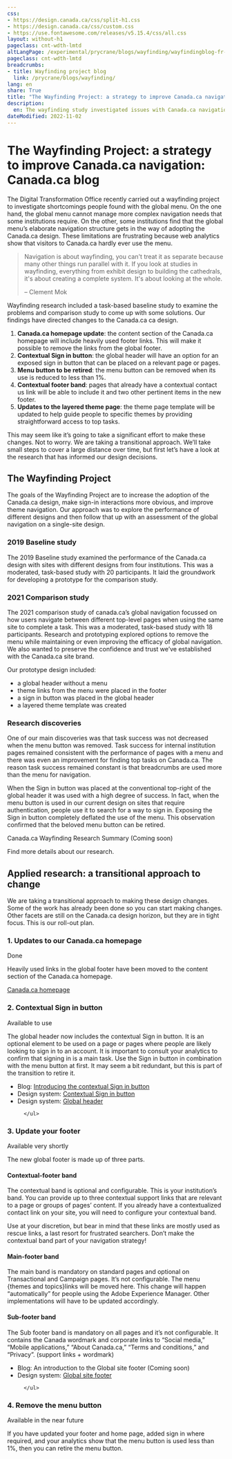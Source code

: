 ```yaml
---
css:
- https://design.canada.ca/css/split-h1.css
- https://design.canada.ca/css/custom.css
- https://use.fontawesome.com/releases/v5.15.4/css/all.css
layout: without-h1
pageclass: cnt-wdth-lmtd
altLangPage: /experimental/prycrane/blogs/wayfinding/wayfindingblog-fr-01.html
pageclass: cnt-wdth-lmtd
breadcrumbs:
- title: Wayfinding project blog
  link: /prycrane/blogs/wayfinding/
lang: en
share: True
title: "The Wayfinding Project: a strategy to improve Canada.ca navigation"
description: 
  en: The wayfinding study investigated issues with Canada.ca navigation and informed changes to improve navigation and simplify the adoption of the Canada.ca design for departments and agencies.  The main improvements include the introduction of a new sign in button, removing the menu button, a contextual footer band, a main footer band with themes, and a layered design for the theme page. 
dateModified: 2022-11-02
---
```

<h1 property="name" id="wb-cont" dir="ltr"><span class="stacked"><span>The Wayfinding Project: a strategy to improve Canada.ca navigation</span>: <span>Canada.ca blog</span></span></h1>
 <p>The Digital Transformation Office recently carried out a wayfinding project to investigate shortcomings people found with the global menu.  On the one hand, the global menu cannot manage more complex navigation needs that some institutions require.  On the other, some institutions find that the global menu’s elaborate navigation structure gets in the way of adopting the Canada.ca design.   These limitations are frustrating because web analytics show that visitors to Canada.ca hardly ever use the menu.</p>  
  <section class="small mrgn-tp-lg">
	<blockquote class="mrgn-tp-lg">
  <p>Navigation is about wayfinding, you can't treat it as separate because many other things run parallel with it. If you look at studies in wayfinding, everything from exhibit design to building the cathedrals, it's about creating a complete system. It's about looking at the whole.</p>

  <p>– Clement Mok</p>
</blockquote>	
	</section>
  <p>Wayfinding research included a task-based baseline study to examine the problems and comparison study to come up with some solutions.   Our findings have directed changes to the Canada.ca ca design.</p> 
  
  <ol>
	<li><strong>Canada.ca homepage update</strong>: the content section of the Canada.ca homepage will include heavily used footer links.  This will make it possible to remove the links from the global footer.</li>
	<li><strong>Contextual Sign in button</strong>: the global header will have an option for an exposed sign in button that can be placed on a relevant page or pages.</li>
	<li><strong>Menu button to be retired</strong>: the menu button can be removed when its use is reduced to less than 1%.</li>
<li><strong>Contextual footer band</strong>: pages that already have a contextual contact us link will be able to include it and two other pertinent items in the new footer.</li>
	<li><strong>Updates to the layered theme page</strong>: the theme page template will be updated to help guide people to specific themes by providing straightforward access to top tasks.</li>
  </ol>
<p>This may seem like it’s going to take a significant effort to make these changes.  Not to worry.  We are taking a transitional approach.   We’ll take small steps to cover a large distance over time, but first let’s have a look at the research that has informed our design decisions.</p>


<h2>The Wayfinding Project</h2>
  
 <p>The goals of the Wayfinding Project are to increase the adoption of the Canada.ca design, make sign-in interactions more obvious, and improve theme navigation.  Our approach was to explore the performance of different designs and then follow that up with an assessment of the global navigation on a single-site design.</p>


<h3>2019 Baseline study</h3>
<p>The 2019 Baseline study examined the performance of the Canada.ca design with sites with different designs from four institutions.   This was a moderated, task-based study with 20 participants.   It laid the groundwork for developing a prototype for the comparison study.</p>
<h3>2021 Comparison study</h3>
<p>The 2021 comparison study of canada.ca’s global navigation focussed on how users navigate between different top-level pages when using the same site to complete a task.  This was a moderated, task-based study with 18 participants.   Research and prototyping explored options to remove the menu while maintaining or even improving the efficacy of global navigation.  We also wanted to preserve the confidence and trust we’ve established with the Canada.ca site brand.</p>

<p>Our prototype design included:</p>
<ul>
	<li>a global header without a menu</li>
<li>theme links from the menu were placed in the footer</li>
<li>a sign in button was placed in the global header</li>
<li>a layered theme template was created</li>
</ul>	
<h3>Research discoveries</h3>
<p>One of our main discoveries was that task success was not decreased when the menu button was removed.   Task success for internal institution pages remained consistent with the performance of pages with a menu and there was even an improvement for finding top tasks on Canada.ca.  The reason task success remained constant is that breadcrumbs are used more than the menu for navigation.</p>

<p>When the Sign in button was placed at the conventional top-right of the global header it was used with a high degree of success.   In fact, when the menu button is used in our current design on sites that require authentication, people use it to search for a way to sign in.  Exposing the Sign in button completely deflated the use of the menu.  This observation confirmed that the beloved menu button can be retired.</p>

<div class="panel panel-info col-md-7 mrgn-tp-lg">
  <div class="panel-body">
   <p class="mrgn-tp-md">Canada.ca Wayfinding Research Summary (Coming soon)</p>
	  <p>Find more details about our research.</p>
  </div>
</div>
<div class="clearfix"></div>

 <h2>Applied research: a transitional approach to change</h2>
<p>We are taking a transitional approach to making these design changes.  Some of the work has already been done so you can start making changes.  Other facets are still on the Canada.ca design horizon, but they are in tight focus.  This is our roll-out plan.</p>

<h3>1. Updates to our Canada.ca homepage</h3>
<p><span class="fas fa-check mrgn-rght-md text-success" aria-hidden="true"></span> Done</p>

<p>Heavily used links in the global footer have been moved to the content section of the Canada.ca homepage.</p>
  
 <div class="panel panel-info col-md-7 mrgn-tp-lg">
  <div class="panel-body">
	  <p class="mrgn-tp-md"><a href="https://www.canada.ca/en.html">Canada.ca homepage</a></p>
  </div>
</div>
<div class="clearfix"></div> 


<h3>2. Contextual Sign in button</h3>
<p><span class="fas fa-check mrgn-rght-md text-success" aria-hidden="true"></span> Available to use</p>

<p>The global header now includes the contextual Sign in button.  It is an optional element to be used on a page or pages where people are likely looking to sign in to an account.  It is important to consult your analytics to confirm that signing in is a main task.  Use the Sign in button in combination with the menu button at first.  It may seem a bit redundant, but this is part of the transition to retire it.</p>

 <div class="panel panel-info col-md-7 mrgn-tp-lg">
  <div class="panel-body">
	<ul class="mrgn-tp-md">
		<li>Blog: <a href="https://blog.canada.ca/2022/09/23/introducing-contextual-sign-in-button">Introducing the contextual Sign in button</a></li>
		<li>Design system: <a href="https://design.canada.ca/common-design-patterns/contextual-signin.html">Contextual Sign in button</a></li>		
		<li>Design system: <a href="https://design.canada.ca/common-design-patterns/global-header.html">Global header</a></li>		
		
		
	  </ul>
  </div>
</div>
<div class="clearfix"></div> 


<h3>3. Update your footer</h3>
<p><span class="fas fa-circle mrgn-rght-md text-warning" aria-hidden="true"></span> Available very shortly</p>

<p>The new global footer is made up of three parts.</p>
<h4>Contextual-footer band</h4>
<p>The contextual band is optional and configurable.  This is your institution’s band.  You can provide up to three contextual support links that are relevant to a page or groups of pages’ content.  If you already have a contextualized contact link on your site, you will need to configure your contextual band.</p> 


<p>Use at your discretion, but bear in mind that these links are mostly used as rescue links, a last resort for frustrated searchers.  Don’t make the contextual band part of your navigation strategy!</p> 
<h4>Main-footer band</h4>
<p>The main band is mandatory on standard pages and optional on Transactional and Campaign pages.  It’s not configurable.  The menu {themes and topics}links will be moved here.  This change will happen “automatically” for people using the Adobe Experience Manager.   Other implementations will have to be updated accordingly.</p>
<h4>Sub-footer band</h4>
<p>The Sub footer band is mandatory on all pages and it’s not configurable.  It contains the Canada wordmark and corporate links to “Social media,” “Mobile applications,” “About Canada.ca,” “Terms and conditions,” and “Privacy”. (support links + wordmark)</p>
 <div class="panel panel-info col-md-7 mrgn-tp-lg">
  <div class="panel-body">
	<ul class="mrgn-tp-md">
		<li>Blog: An introduction to the Global site footer (Coming soon)</li>
		<li>Design system: <a href="#">Global site footer</a></li>	
		
		
	  </ul>
  </div>
</div>
<div class="clearfix"></div> 

<h3>4. Remove the menu button</h3>
<p><span class="fas fa-circle mrgn-rght-md text-info" aria-hidden="true"></span> Available in the near future</p>
<p>If you have updated your footer and home page, added sign in where required, and your analytics show that the menu button is used less than 1%, then you can retire the menu button.</p>







